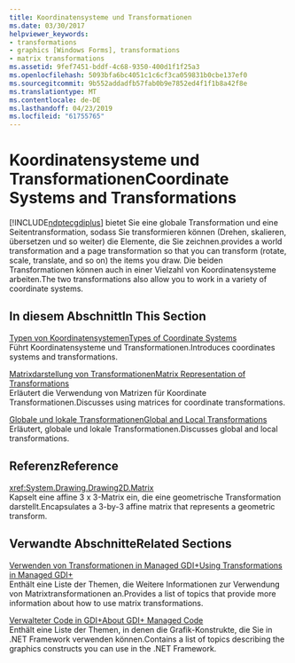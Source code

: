 ```yaml
---
title: Koordinatensysteme und Transformationen
ms.date: 03/30/2017
helpviewer_keywords:
- transformations
- graphics [Windows Forms], transformations
- matrix transformations
ms.assetid: 9fef7451-bddf-4c68-9350-400d1f1f25a3
ms.openlocfilehash: 5093bfa6bc4051c1c6cf3ca059831b0cbe137ef0
ms.sourcegitcommit: 9b552addadfb57fab0b9e7852ed4f1f1b8a42f8e
ms.translationtype: MT
ms.contentlocale: de-DE
ms.lasthandoff: 04/23/2019
ms.locfileid: "61755765"
---
```

# <a name="coordinate-systems-and-transformations"></a><span data-ttu-id="0d18b-102">Koordinatensysteme und Transformationen</span><span class="sxs-lookup"><span data-stu-id="0d18b-102">Coordinate Systems and Transformations</span></span>
[!INCLUDE[ndptecgdiplus](../../../../includes/ndptecgdiplus-md.md)] <span data-ttu-id="0d18b-103">bietet Sie eine globale Transformation und eine Seitentransformation, sodass Sie transformieren können (Drehen, skalieren, übersetzen und so weiter) die Elemente, die Sie zeichnen.</span><span class="sxs-lookup"><span data-stu-id="0d18b-103">provides a world transformation and a page transformation so that you can transform (rotate, scale, translate, and so on) the items you draw.</span></span> <span data-ttu-id="0d18b-104">Die beiden Transformationen können auch in einer Vielzahl von Koordinatensysteme arbeiten.</span><span class="sxs-lookup"><span data-stu-id="0d18b-104">The two transformations also allow you to work in a variety of coordinate systems.</span></span>  
  
## <a name="in-this-section"></a><span data-ttu-id="0d18b-105">In diesem Abschnitt</span><span class="sxs-lookup"><span data-stu-id="0d18b-105">In This Section</span></span>  
 [<span data-ttu-id="0d18b-106">Typen von Koordinatensystemen</span><span class="sxs-lookup"><span data-stu-id="0d18b-106">Types of Coordinate Systems</span></span>](types-of-coordinate-systems.md)  
 <span data-ttu-id="0d18b-107">Führt Koordinatensysteme und Transformationen.</span><span class="sxs-lookup"><span data-stu-id="0d18b-107">Introduces coordinates systems and transformations.</span></span>  
  
 [<span data-ttu-id="0d18b-108">Matrixdarstellung von Transformationen</span><span class="sxs-lookup"><span data-stu-id="0d18b-108">Matrix Representation of Transformations</span></span>](matrix-representation-of-transformations.md)  
 <span data-ttu-id="0d18b-109">Erläutert die Verwendung von Matrizen für Koordinate Transformationen.</span><span class="sxs-lookup"><span data-stu-id="0d18b-109">Discusses using matrices for coordinate transformations.</span></span>  
  
 [<span data-ttu-id="0d18b-110">Globale und lokale Transformationen</span><span class="sxs-lookup"><span data-stu-id="0d18b-110">Global and Local Transformations</span></span>](global-and-local-transformations.md)  
 <span data-ttu-id="0d18b-111">Erläutert, globale und lokale Transformationen.</span><span class="sxs-lookup"><span data-stu-id="0d18b-111">Discusses global and local transformations.</span></span>  
  
## <a name="reference"></a><span data-ttu-id="0d18b-112">Referenz</span><span class="sxs-lookup"><span data-stu-id="0d18b-112">Reference</span></span>  
 <xref:System.Drawing.Drawing2D.Matrix>  
 <span data-ttu-id="0d18b-113">Kapselt eine affine 3 x 3-Matrix ein, die eine geometrische Transformation darstellt.</span><span class="sxs-lookup"><span data-stu-id="0d18b-113">Encapsulates a 3-by-3 affine matrix that represents a geometric transform.</span></span>  
  
## <a name="related-sections"></a><span data-ttu-id="0d18b-114">Verwandte Abschnitte</span><span class="sxs-lookup"><span data-stu-id="0d18b-114">Related Sections</span></span>  
 [<span data-ttu-id="0d18b-115">Verwenden von Transformationen in Managed GDI+</span><span class="sxs-lookup"><span data-stu-id="0d18b-115">Using Transformations in Managed GDI+</span></span>](using-transformations-in-managed-gdi.md)  
 <span data-ttu-id="0d18b-116">Enthält eine Liste der Themen, die Weitere Informationen zur Verwendung von Matrixtransformationen an.</span><span class="sxs-lookup"><span data-stu-id="0d18b-116">Provides a list of topics that provide more information about how to use matrix transformations.</span></span>  
  
 [<span data-ttu-id="0d18b-117">Verwalteter Code in GDI+</span><span class="sxs-lookup"><span data-stu-id="0d18b-117">About GDI+ Managed Code</span></span>](about-gdi-managed-code.md)  
 <span data-ttu-id="0d18b-118">Enthält eine Liste der Themen, in denen die Grafik-Konstrukte, die Sie in .NET Framework verwenden können.</span><span class="sxs-lookup"><span data-stu-id="0d18b-118">Contains a list of topics describing the graphics constructs you can use in the .NET Framework.</span></span>
